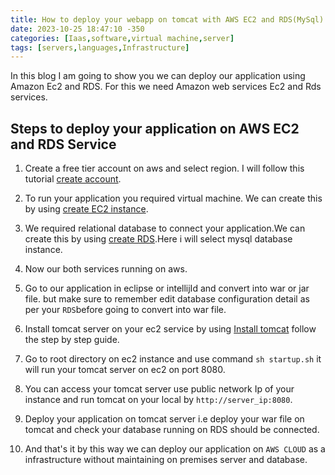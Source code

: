 ```yaml
---
title: How to deploy your webapp on tomcat with AWS EC2 and RDS(MySql)
date: 2023-10-25 18:47:10 -350
categories: [Iaas,software,virtual machine,server]
tags: [servers,languages,Infrastructure]
---
```


In this blog  I am going to show you we can deploy our application using Amazon Ec2 and RDS. For this we need Amazon web services Ec2 and Rds services. 

## Steps to deploy your application on AWS EC2 and RDS Service

1. Create a free tier account on aws and select region. I will follow this tutorial  [create account](https://www.youtube.com/watch?v=xi-JDeceLeI&list=PLpLBSl8eY8jQJ97s0BepJco73zCgbG_VP&index=16).

2. To run your application you required virtual machine. We can create this by using [create EC2 instance](https://www.youtube.com/watch?v=uI2iDk8iTps&list=PLpLBSl8eY8jQJ97s0BepJco73zCgbG_VP&index=9).

3. We required relational database to connect your application.We can create this by using [create RDS](https://www.youtube.com/watch?v=87seroYw8iI&list=PLpLBSl8eY8jQJ97s0BepJco73zCgbG_VP&index=22).Here  i will select mysql database instance.

4. Now our both services running on aws.

5. Go to our application in eclipse or intellijId and convert into war or jar file. but make sure to  remember edit database configuration detail as per your ```RDS```before going to convert into war file.

6. Install tomcat server on your ec2 service by using [Install tomcat](https://medium.com/@raguyazhin/step-by-step-guide-to-install-apache-tomcat-on-amazon-linux-120748a151a9) follow the step by step guide.

7. Go to root directory on ec2 instance and use command ```sh startup.sh``` it will run your tomcat server on ec2 on port 8080.

8. You can access your tomcat server use public network Ip of your instance and run tomcat on your local by ```http://server_ip:8080```.

9. Deploy your application on tomcat server i.e deploy your war file on tomcat and check your database running on RDS should be connected.

10. And that's it by this way we can deploy our application on ```AWS CLOUD``` as a infrastructure without maintaining on premises server and database.